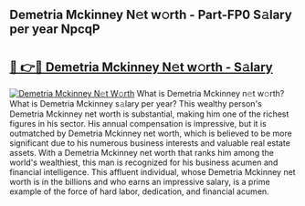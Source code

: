 ## Demetria Mckinney N𝚎t w𝚘rth - Part-FP0 S𝚊lary per year NpcqP

# <h2><a href="http://gc1v6lo.nevu.top/?p=Demetria+Mckinney">🔗 👉🔴 Demetria Mckinney N𝚎t w𝚘rth - S𝚊lary</a></h2>

[![Demetria Mckinney N𝚎t W𝚘rth](https://i.imgur.com/Oavwk0R.jpeg)](http://gc1v6lo.nevu.top/?p=Demetria+Mckinney)
What is Demetria Mckinney n𝚎t w𝚘rth? What is Demetria Mckinney s𝚊lary per year?
This wealthy person's Demetria Mckinney net worth is substantial, making him one of the richest figures in his sector. His annual compensation is impressive, but it is outmatched by Demetria Mckinney net worth, which is believed to be more significant due to his numerous business interests and valuable real estate assets. With a Demetria Mckinney net worth that ranks him among the world's wealthiest, this man is recognized for his business acumen and financial intelligence. This affluent individual, whose Demetria Mckinney net worth is in the billions and who earns an impressive salary, is a prime example of the force of hard labor, dedication, and financial acumen.
